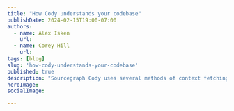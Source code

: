 ```yaml
---
title: "How Cody understands your codebase"
publishDate: 2024-02-15T19:00-07:00
authors:
  - name: Alex Isken
    url:
  - name: Corey Hill
    url:
tags: [blog]
slug: 'how-cody-understands-your-codebase'
published: true
description: "Sourcegraph Cody uses several methods of context fetching to answer questions and provide code relevant to enterprise-scale codebases."
heroImage: 
socialImage: 

---
```



